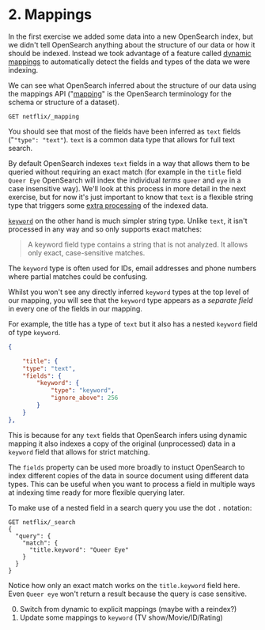# 2. Mappings

In the first exercise we added some data into a new OpenSearch index, but we didn't tell OpenSearch anything about the structure of our data or how it should be indexed. Instead we took advantage of a feature called [dynamic mappings](https://opensearch.org/docs/latest/field-types/#dynamic-mapping) to automatically detect the fields and types of the data we were indexing.

We can see what OpenSearch inferred about the structure of our data using the mappings API ("[mapping](https://opensearch.org/docs/latest/field-types)" is the OpenSearch terminology for the schema or structure of a dataset).

```
GET netflix/_mapping
```

You should see that most of the fields have been inferred as `text` fields ("`"type": "text"`). `text` is a common data type that allows for full text search.

By default OpenSearch indexes `text` fields in a way that allows them to be queried without requiring an exact match (for example in the `title` field `Queer Eye` OpenSearch will index the individual _terms_ `queer` and `eye` in a case insensitive way). We'll look at this process in more detail in the next exercise, but for now it's just important to know that `text` is a flexible string type that triggers some [extra processing](https://opensearch.org/docs/latest/analyzers/) of the indexed data.

[`keyword`](https://opensearch.org/docs/latest/field-types/supported-field-types/keyword/) on the other hand is much simpler string type. Unlike `text`, it isn't processed in any way and so only supports exact matches:

> A keyword field type contains a string that is not analyzed. It allows only exact, case-sensitive matches.

The `keyword` type is often used for IDs, email addresses and phone numbers where partial matches could be confusing.

Whilst you won't see any directly inferred `keyword` types at the top level of our mapping, you will see that the `keyword` type appears as a _separate field_ in every one of the fields in our mapping.

For example, the title has a type of `text` but it also has a nested `keyword` field of type `keyword`.

```json
{

    "title": {
    "type": "text",
    "fields": {
        "keyword": {
            "type": "keyword",
            "ignore_above": 256
        }
    }
},
```

This is because for any `text` fields that OpenSearch infers using dynamic mapping it also indexes a copy of the original (unprocessed) data in a `keyword` field that allows for strict matching.

The `fields` property can be used more broadly to instuct OpenSearch to index different copies of the data in source document using different data types. This can be useful when you want to process a field in multiple ways at indexing time ready for more flexible querying later.

To make use of a nested field in a search query you use the dot `.` notation:

```
GET netflix/_search
{
  "query": {
    "match": {
      "title.keyword": "Queer Eye"
    }
  }
}
```

Notice how only an exact match works on the `title.keyword` field here. Even `Queer eye` won't return a result because the query is case sensitive.

0. Switch from dynamic to explicit mappings (maybe with a reindex?)
1. Update some mappings to `keyword` (TV show/Movie/ID/Rating)
